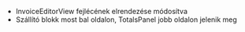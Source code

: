 - InvoiceEditorView fejlécének elrendezése módosítva
- Szállító blokk most bal oldalon, TotalsPanel jobb oldalon jelenik meg
